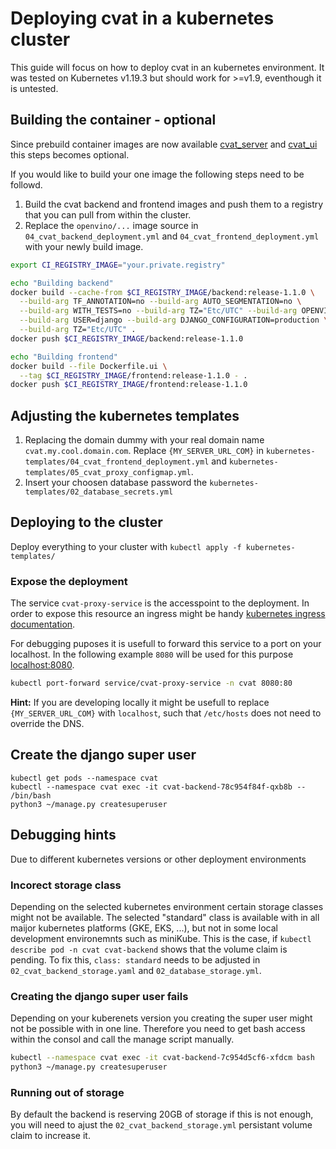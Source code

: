 # Deploying cvat in a kubernetes cluster

This guide will focus on how to deploy cvat in an kubernetes environment.
It was tested on Kubernetes v1.19.3 but should work for >=v1.9, eventhough it is untested.

## Building the container - optional

Since prebuild container images are now available [cvat_server](https://hub.docker.com/r/openvino/cvat_server) and
[cvat_ui](https://hub.docker.com/r/openvino/cvat_ui) this steps becomes optional.

If you would like to build your one image the following steps need to be followd.

1. Build the cvat backend and frontend images and push them to a registry that you can pull from within the cluster.
1. Replace the `openvino/...` image source in
   `04_cvat_backend_deployment.yml` and `04_cvat_frontend_deployment.yml` with your newly build image.

```bash
export CI_REGISTRY_IMAGE="your.private.registry"

echo "Building backend"
docker build --cache-from $CI_REGISTRY_IMAGE/backend:release-1.1.0 \
  --build-arg TF_ANNOTATION=no --build-arg AUTO_SEGMENTATION=no \
  --build-arg WITH_TESTS=no --build-arg TZ="Etc/UTC" --build-arg OPENVINO_TOOLKIT=no \
  --build-arg USER=django --build-arg DJANGO_CONFIGURATION=production \
  --build-arg TZ="Etc/UTC" .
docker push $CI_REGISTRY_IMAGE/backend:release-1.1.0

echo "Building frontend"
docker build --file Dockerfile.ui \
  --tag $CI_REGISTRY_IMAGE/frontend:release-1.1.0 - .
docker push $CI_REGISTRY_IMAGE/frontend:release-1.1.0
```

## Adjusting the kubernetes templates

1. Replacing the domain dummy with your real domain name `cvat.my.cool.domain.com`.
   Replace `{MY_SERVER_URL_COM}` in `kubernetes-templates/04_cvat_frontend_deployment.yml`
   and `kubernetes-templates/05_cvat_proxy_configmap.yml`.
1. Insert your choosen database password the `kubernetes-templates/02_database_secrets.yml`

## Deploying to the cluster

Deploy everything to your cluster with `kubectl apply -f kubernetes-templates/`

### Expose the deployment

The service `cvat-proxy-service` is the accesspoint to the deployment.
In order to expose this resource an ingress might be handy [kubernetes ingress documentation](https://kubernetes.io/docs/concepts/services-networking/ingress/).

For debugging puposes it is usefull to forward this service to a port on your localhost.
In the following example `8080` will be used for this purpose [localhost:8080](http://localhost:8080).

```bash
kubectl port-forward service/cvat-proxy-service -n cvat 8080:80
```

**Hint:**
If you are developing locally it might be usefull to replace `{MY_SERVER_URL_COM}` with `localhost`,
such that `/etc/hosts` does not need to override the DNS.

## Create the django super user

```
kubectl get pods --namespace cvat
kubectl --namespace cvat exec -it cvat-backend-78c954f84f-qxb8b -- /bin/bash
python3 ~/manage.py createsuperuser
```

## Debugging hints

Due to different kubernetes versions or other deployment environments

### Incorect storage class

Depending on the selected kubernetes environment certain storage classes might not be available.
The selected "standard" class is available with in all maijor kubernetes platforms (GKE, EKS, ...),
but not in some local development environemnts such as miniKube.
This is the case, if `kubectl describe pod -n cvat cvat-backend` shows that the volume claim is pending.
To fix this, `class: standard` needs to be adjusted in `02_cvat_backend_storage.yaml` and `02_database_storage.yml`.

### Creating the django super user fails

Depending on your kuberenets version you creating the super user might not be possible with in one line.
Therefore you need to get bash access within the consol and call the manage script manually.

```bash
kubectl --namespace cvat exec -it cvat-backend-7c954d5cf6-xfdcm bash
python3 ~/manage.py createsuperuser
```

### Running out of storage

By default the backend is reserving 20GB of storage if this is not enough,
you will need to ajust the `02_cvat_backend_storage.yml` persistant volume claim to increase it.

